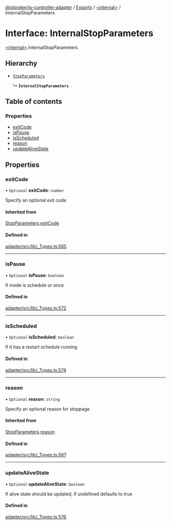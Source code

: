 [@iobroker/js-controller-adapter](../README.md) / [Exports](../modules.md) / [\<internal\>](../modules/internal_.md) / InternalStopParameters

# Interface: InternalStopParameters

[\<internal\>](../modules/internal_.md).InternalStopParameters

## Hierarchy

- [`StopParameters`](internal_.StopParameters.md)

  ↳ **`InternalStopParameters`**

## Table of contents

### Properties

- [exitCode](internal_.InternalStopParameters.md#exitcode)
- [isPause](internal_.InternalStopParameters.md#ispause)
- [isScheduled](internal_.InternalStopParameters.md#isscheduled)
- [reason](internal_.InternalStopParameters.md#reason)
- [updateAliveState](internal_.InternalStopParameters.md#updatealivestate)

## Properties

### exitCode

• `Optional` **exitCode**: `number`

Specify an optional exit code

#### Inherited from

[StopParameters](internal_.StopParameters.md).[exitCode](internal_.StopParameters.md#exitcode)

#### Defined in

[adapter/src/lib/_Types.ts:565](https://github.com/ioBroker/ioBroker.js-controller/blob/b50c5197/packages/adapter/src/lib/_Types.ts#L565)

___

### isPause

• `Optional` **isPause**: `boolean`

If mode is schedule or once

#### Defined in

[adapter/src/lib/_Types.ts:572](https://github.com/ioBroker/ioBroker.js-controller/blob/b50c5197/packages/adapter/src/lib/_Types.ts#L572)

___

### isScheduled

• `Optional` **isScheduled**: `boolean`

If it has a restart schedule running

#### Defined in

[adapter/src/lib/_Types.ts:574](https://github.com/ioBroker/ioBroker.js-controller/blob/b50c5197/packages/adapter/src/lib/_Types.ts#L574)

___

### reason

• `Optional` **reason**: `string`

Specify an optional reason for stoppage

#### Inherited from

[StopParameters](internal_.StopParameters.md).[reason](internal_.StopParameters.md#reason)

#### Defined in

[adapter/src/lib/_Types.ts:567](https://github.com/ioBroker/ioBroker.js-controller/blob/b50c5197/packages/adapter/src/lib/_Types.ts#L567)

___

### updateAliveState

• `Optional` **updateAliveState**: `boolean`

If alive state should be updated, if undefined defaults to true

#### Defined in

[adapter/src/lib/_Types.ts:576](https://github.com/ioBroker/ioBroker.js-controller/blob/b50c5197/packages/adapter/src/lib/_Types.ts#L576)
